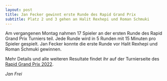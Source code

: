 ```yaml
---
layout: post
title: Jan Fecker gewinnt erste Runde des Rapid Grand Prix
subtitle: Platz 2 und 3 gehen an Halit Rexhepi und Roman Schmuki
---
```


Am vergangenen Montag nahmen 17 Spieler an der ersten Runde des Rapid Grand Prix Turniers teil. Jede Runde wird in 5 Runden mit 15 Minuten pro Spieler gespielt. Jan Fecker konnte die erste Runde vor Halit Rexhepi und Roman Schmuki gewinnen.

Mehr Details und alle weiteren Resultate findet ihr auf der Turnierseite des [Rapid Grand Prix 2022](/turniere/rapidgrandprix/2022).

_Jan Frei_

